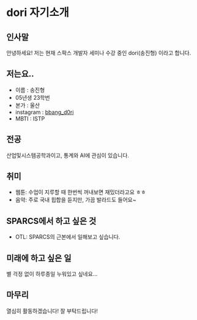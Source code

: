 # dori 자기소개

## 인사말
안녕하세요! 저는 현재 스팍스 개발자 세미나 수강 중인 dori(송진형) 이라고 합니다.


## 저는요..
+ 이름 : 송진형
+ 05년생 23학번
+ 본가 : 울산
+ instagram : [bbang_d0ri](https://www.instagram.com/bbang_d0ri/)
+ MBTI : ISTP

## 전공
산업및시스템공학과이고, 통계와 AI에 관심이 있습니다.

## 취미
+ 웹툰: 수업이 지루할 때 한번씩 꺼내보면 재밌더라고요 ㅎㅎ
+ 음악: 주로 국내 힙합을 듣지만, 가끔 발라드도 들어요~

## SPARCS에서 하고 싶은 것
+ OTL: SPARCS의 근본에서 일해보고 싶습니다.

## 미래에 하고 싶은 일
별 걱정 없이 하루종일 누워있고 싶네요...

## 마무리
열심히 활동하겠습니다! 잘 부탁드립니다!
